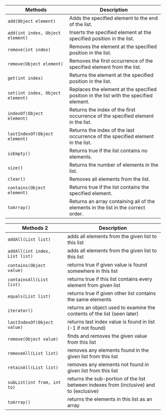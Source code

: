 | Methods                          | Description                                                                            |
|----------------------------------|----------------------------------------------------------------------------------------|
| `add(Object element)`            | Adds the specified element to the end of the list.                                     |
| `add(int index, Object element)` | Inserts the specified element at the specified position in the list.                   |
| `remove(int index)`              | Removes the element at the specified position in the list.                             |
| `remove(Object element)`         | Removes the first occurrence of the specified element from the list.                   |
| `get(int index)`                 | Returns the element at the specified position in the list.                             |
| `set(int index, Object element)` | Replaces the element at the specified position in the list with the specified element. |
| `indexOf(Object element)`        | Returns the index of the first occurrence of the specified element in the list.        |
| `lastIndexOf(Object element)`    | Returns the index of the last occurrence of the specified element in the list.         |
| `isEmpty()`                      | Returns true if the list contains no elements.                                         |
| `size()`                         | Returns the number of elements in the list.                                            |
| `clear()`                        | Removes all elements from the list.                                                    |
| `contains(Object element)`       | Returns true if the list contains the specified element.                               |
| `toArray()`                      | Returns an array containing all of the elements in the list in the correct order.      |

| Methods 2                      | Description                                                                             |
|--------------------------------|-----------------------------------------------------------------------------------------|
| `addAll(List list)`            | adds all elements from the given list to this list                                      |
| `addAll(int index, List list)` | adds all elements from the given list to this list                                      |
| `contains(Object value)`       | returns true if given value is found somewhere in this list                             |
| `containsAll(List list)`       | returns true if this list contains every element from given list                        |
| `equals(List list)`            | returns true if given other list contains the same elements                             |
| `iterator()`                   | returns an object used to examine the contents of the list (seen later)                 |
| `lastIndexOf(Object value)`    | returns last index value is found in list (-1 if not found)                             |
| `remove(Object value)`         | finds and removes the given value from this list                                        |
| `removeAll(List list)`         | removes any elements found in the given list from this list                             |
| `retainAll(List list)`         | removes any elements not found in given list from this list                             |
| `subList(int from, int to)`    | returns the sub-portion of the list between indexes from (inclusive) and to (exclusive) |
| `toArray()`                    | returns the elements in this list as an array                                           |


